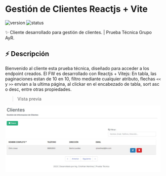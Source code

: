 # Gestión de Clientes Reactjs + Vite

<p style="justify-content: center">
   <img src="https://img.shields.io/badge/versión-v1.0-blue.svg" alt="version">
   <img src="https://img.shields.io/badge/status-completed-green" alt="status">
</p>

✨ Cliente desarrollado para gestión de clientes. | Prueba Técnica Grupo AyR.

## ⚡️ Descripción
Bienvenido al cliente esta prueba técnica, diseñado para acceder a los endpoint creados. El FW es desarrollado con Reactjs + Vitejs: En tabla, las paginaciones estan de 10 en 10, filtro mediante cualquier atributo, flechas `<<` y `>>` envian a la ultima página, al clickar en el encabezado de tabla, sort asc o desc, entre otras propiedades.

> Vista previa

![DB Config](https://github.com/chrisjosuedev/my-assets/blob/main/readms/screen%20client.jpg?raw=true)
